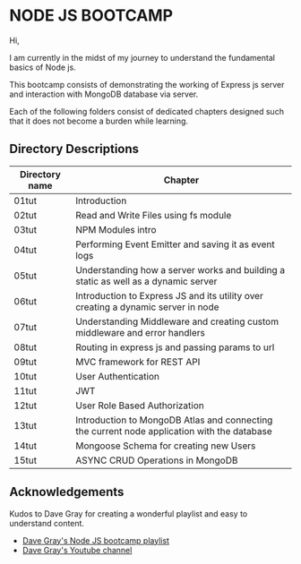 
# NODE JS BOOTCAMP

Hi,

I am currently in the midst of my journey to understand the fundamental basics of Node js.

This bootcamp consists of demonstrating the working of Express js server and interaction with MongoDB database via server.

Each of the following folders consist of dedicated chapters designed such that it does not become a burden while learning.

## Directory Descriptions
| Directory name             | Chapter                                                                |
| ----------------- | ------------------------------------------------------------------ |
| 01tut | Introduction |
| 02tut | Read and Write Files using fs module |
| 03tut | NPM Modules intro |
| 04tut | Performing Event Emitter and saving it as event logs |
| 05tut | Understanding how a server works and building a static as well as a dynamic server |
| 06tut | Introduction to Express JS and its utility over creating a dynamic server in node |
| 07tut | Understanding Middleware and creating custom middleware and error handlers  |
| 08tut | Routing in express js and passing params to url  |
| 09tut | MVC framework for REST API  |
| 10tut | User Authentication |
| 11tut | JWT  |
| 12tut | User Role Based Authorization  |
| 13tut | Introduction to MongoDB Atlas and connecting the current node application with the database  |
| 14tut | Mongoose Schema for creating new Users  |
| 15tut | ASYNC CRUD Operations in MongoDB  |


## Acknowledgements
Kudos to Dave Gray for creating a wonderful playlist and easy to understand content.
 - [Dave Gray's Node JS bootcamp playlist](https://youtube.com/playlist?list=PL0Zuz27SZ-6PFkIxaJ6Xx_X46avTM1aYw)
 - [Dave Gray's Youtube channel](https://www.youtube.com/DaveGrayTeachesCode)

